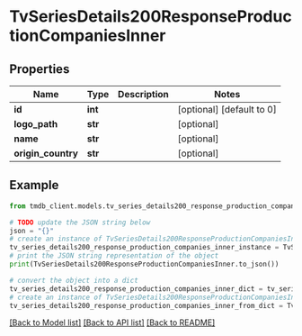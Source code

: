 # TvSeriesDetails200ResponseProductionCompaniesInner


## Properties

Name | Type | Description | Notes
------------ | ------------- | ------------- | -------------
**id** | **int** |  | [optional] [default to 0]
**logo_path** | **str** |  | [optional] 
**name** | **str** |  | [optional] 
**origin_country** | **str** |  | [optional] 

## Example

```python
from tmdb_client.models.tv_series_details200_response_production_companies_inner import TvSeriesDetails200ResponseProductionCompaniesInner

# TODO update the JSON string below
json = "{}"
# create an instance of TvSeriesDetails200ResponseProductionCompaniesInner from a JSON string
tv_series_details200_response_production_companies_inner_instance = TvSeriesDetails200ResponseProductionCompaniesInner.from_json(json)
# print the JSON string representation of the object
print(TvSeriesDetails200ResponseProductionCompaniesInner.to_json())

# convert the object into a dict
tv_series_details200_response_production_companies_inner_dict = tv_series_details200_response_production_companies_inner_instance.to_dict()
# create an instance of TvSeriesDetails200ResponseProductionCompaniesInner from a dict
tv_series_details200_response_production_companies_inner_from_dict = TvSeriesDetails200ResponseProductionCompaniesInner.from_dict(tv_series_details200_response_production_companies_inner_dict)
```
[[Back to Model list]](../README.md#documentation-for-models) [[Back to API list]](../README.md#documentation-for-api-endpoints) [[Back to README]](../README.md)


